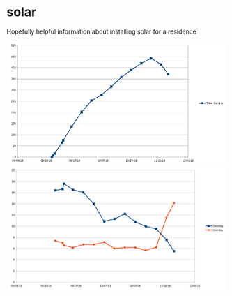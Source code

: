 # solar
Hopefully helpful information about installing solar for a residence

<img src="generation/gen-surplus-2018-11.png">
<img src="generation/gen-use-2018-11.png">
